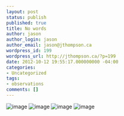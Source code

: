 ```yaml
---
layout: post
status: publish
published: true
title: No words
author: jason
author_login: jason
author_email: jason@jthompson.ca
wordpress_id: 199
wordpress_url: http://jthompson.ca/?p=199
date: 2012-10-12 19:55:17.000000000 -04:00
categories:
- Uncategorized
tags:
- observations
comments: []
---
```

<img title="IMG_20121008_184243.jpg" class="alignnone" alt="image" src="http://jthompson.ca/wp-content/uploads/2012/10/wpid-IMG_20121008_184243.jpg" />



<img title="IMG_20121008_184127.jpg" class="alignnone" alt="image" src="http://jthompson.ca/wp-content/uploads/2012/10/wpid-IMG_20121008_184127.jpg" />



<img title="IMG_20120927_192157.jpg" class="alignnone" alt="image" src="http://jthompson.ca/wp-content/uploads/2012/10/wpid-IMG_20120927_192157.jpg" />



<img title="IMG_20120924_174148.jpg" class="alignnone" alt="image" src="http://jthompson.ca/wp-content/uploads/2012/10/wpid-IMG_20120924_174148.jpg" />


